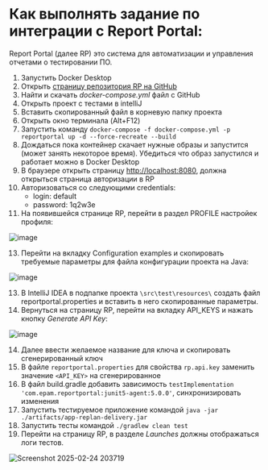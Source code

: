 # Как выполнять задание по интеграции с Report Portal:
Report Portal (далее RP) это система для автоматизации и управления отчетами о тестировании ПО.
1. Запустить Docker Desktop
2. Открыть [страницу репозитория RP на GitHub](https://github.com/reportportal/reportportal)
3. Найти и скачать _docker-compose.yml_ файл с GitHub
4. Открыть проект c тестами в intelliJ
5. Вставить скопированный файл в корневую папку проекта
6. Открыть окно терминала (Alt+F12)
7. Запустить команду `docker-compose -f docker-compose.yml -p reportportal up -d --force-recreate --build`
8. Дождаться пока контейнер скачает нужные образы и запустится (может занять некоторое время). Убедиться что образ запустился и работает можно в Docker Desktop
10. В браузере открыть страницу <http://localhost:8080>, должна открыться страница авторизации в RP
11. Авторизоваться со следующими credentials:
       - login: default
       - password: 1q2w3e
12. На появившейся странице RP, перейти в раздел PROFILE настройек профиля:

![image](https://github.com/user-attachments/assets/a3783275-b2cf-4745-b3f6-8608b92b7bdf)

13. Перейти на вкладку Configuration examples и скопировать требуемые параметры для файла конфигурации проекта на Java:

![image](https://github.com/user-attachments/assets/898dc4e5-10af-4b33-97c3-a3f377491112)

13. В IntelliJ IDEA в подпапке проекта `\src\test\resources\` создать файл reportportal.properties и вставить в него скопированные параметры.
15. Вернуться на страницу RP, перейти на вкладку API_KEYS и нажать кнопку _Generate API Key_:

![image](https://github.com/user-attachments/assets/97558a19-54dd-44aa-af73-99ad92c999f6)

14. Далее ввести желаемое название для ключа и скопировать сгенерированный ключ
15. В файле `reportportal.properties` для свойства `rp.api.key` заменить значение `<API_KEY>` на сгенерированное
16. В файл build.gradle добавить зависимость `testImplementation 'com.epam.reportportal:junit5-agent:5.0.0'`, синхронизировать изменения
17. Запустить тестируемое приложение командой `java -jar ./artifacts/app-replan-delivery.jar`
18. Запустить тесты командой `./gradlew clean test`
19. Перейти на страницу RP, в разделе _Launches_ должны отображаться логи тестов.

![Screenshot 2025-02-24 203719](https://github.com/user-attachments/assets/bf5cde2c-30e2-46a6-a1ed-76853387260c)






